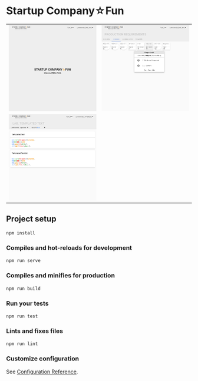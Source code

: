 # Startup Company☆Fun

|  |  |
| :-: | :-: |
| ![](./docs/imgs/Home.png) | ![](./docs/imgs/ProductionRequirements.png) |
| ![](./docs/imgs/LabTemplatedText.png) |  |

</div>

## Project setup

```
npm install
```

### Compiles and hot-reloads for development

```
npm run serve
```

### Compiles and minifies for production

```
npm run build
```

### Run your tests

```
npm run test
```

### Lints and fixes files

```
npm run lint
```

### Customize configuration

See [Configuration Reference](https://cli.vuejs.org/config/).
